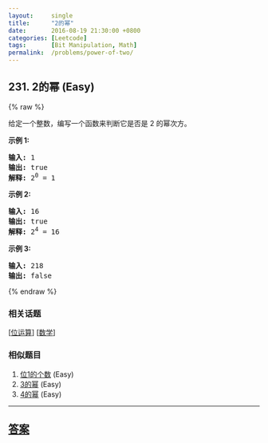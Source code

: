 ```yaml
---
layout:     single
title:      "2的幂"
date:       2016-08-19 21:30:00 +0800
categories: [Leetcode]
tags:       [Bit Manipulation, Math]
permalink:  /problems/power-of-two/
---
```


## 231. 2的幂 (Easy)

{% raw %}

<p>给定一个整数，编写一个函数来判断它是否是 2 的幂次方。</p>

<p><strong>示例&nbsp;1:</strong></p>

<pre><strong>输入:</strong> 1
<strong>输出:</strong> true
<strong>解释: </strong>2<sup>0</sup>&nbsp;= 1</pre>

<p><strong>示例 2:</strong></p>

<pre><strong>输入:</strong> 16
<strong>输出:</strong> true
<strong>解释: </strong>2<sup>4</sup>&nbsp;= 16</pre>

<p><strong>示例 3:</strong></p>

<pre><strong>输入:</strong> 218
<strong>输出:</strong> false</pre>

{% endraw %}

### 相关话题
  [[位运算](https://github.com/openset/leetcode/tree/master/tag/bit-manipulation/README.md)]
  [[数学](https://github.com/openset/leetcode/tree/master/tag/math/README.md)]

### 相似题目
  1. [位1的个数](/problems/number-of-1-bits) (Easy)
  1. [3的幂](/problems/power-of-three) (Easy)
  1. [4的幂](/problems/power-of-four) (Easy)

---

## [答案](https://github.com/openset/leetcode/tree/master/problems/power-of-two)
